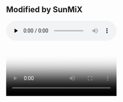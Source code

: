 ## Modified by SunMiX

<audio id="audio" controls="" preload="none">
      <source id="mp3" src="https://m10.music.126.net/20200501172333/f3849ed7107c3c375d3b0542942c4853/yyaac/5559/035c/030c/b383e52b6f46a4f15f7d4fa02af4f7e1.m4a">
      </audio>

<video id="video" controls="" preload="none" poster="http://img.blog.fandong.me/2017-08-26-Markdown-Advance-Video.jpg">

      <source id="mp4" src="https://v3-default.ixigua.com/2e8d721dd633d5a5733b699aec24768b/5eabf61d/video/tos/cn/tos-cn-ve-15/4ddb76a85ca54fe280f335e9bd9bfb5b/?a=1217&br=0&bt=1225&cr=0&cs=0&dr=0&ds=3&er=&l=20200501171236010012035096040AFD4E&lr=&qs=0&rc=amc8M2lrNDxnczMzOmkzM0ApZTQ8Nzc5OTw6N2c1MzM2aWcwMWxqbl5sXmhfLS00LS9zczYxMjUyXmAxX2AwYjMxX2E6Yw%3D%3D&vl=&vr=" type="video/mp4">

      </video>
### 相关信息
```markdown
1.此软件由SunMiX修改
2.修改内容
3.修改内容
```

`当前状态` <font color="#FF0000">运行正常！</font>

### 文本信息
```
没有信息提供或者没有付费
```

### 付费文件下载
[文件下载](https://www.lanzous.com/b0159ajni).


### 免费文件下载
[文件下载](https://www.lanzous.com/b0159arve)


### Support or Contact

此页面上的内容有问题吗？

您可以通过以下方式联系我们

QQ:`SunMi 3020958115`


![SunMiX](!https://cdn130.picsart.com/324709302005201.jpg?type=webp&to=min&r=640)

![Branching](https://guides.github.com/activities/hello-world/branching.png)


捐赠 or 付费

[微信支付](https://static.wenshushu.cn/uf/26lmbli5qav/img?st=d3NzOjI2M2twNGlhbzJ2LkRTRUt0&op=zmmw-1200)
[支付宝支付](https://static.wenshushu.cn/uf/26lmbli5qav/img?st=d3NzOjI2M2twNGlhbzJ2LkRTRUt0&op=zmmw-1200)



